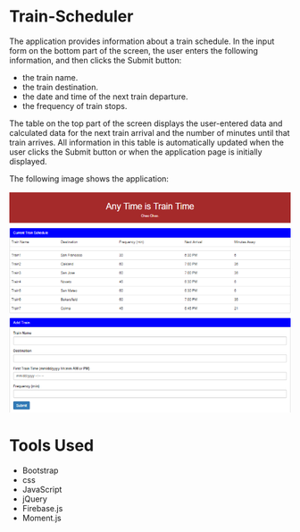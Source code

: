 # Train-Scheduler

The application provides information about a train schedule. In the input form on the bottom part of the screen, the user enters the following information, and then clicks the Submit button:
- the train name.
- the train destination.
- the date and time of the next train departure.
- the frequency of train stops.

The table on the top part of the screen displays the user-entered data and calculated data for the next train arrival and the number of minutes until that train arrives. All information in this table is automatically updated when the user clicks the Submit button or when the application page is initially displayed.

The following image shows the application:

![train image](assets/images/train-scheduler.png)


# Tools Used

- Bootstrap
- css
- JavaScript
- jQuery
- Firebase.js
- Moment.js
